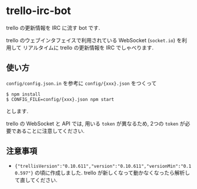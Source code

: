 trello-irc-bot
==============

trello の更新情報を IRC に流す bot です.

trello のウェブインタフェイスで利用されている WebSocket (`socket.io`) を利用して
リアルタイムに trello の更新情報を IRC でしゃべります.

使い方
------

`config/config.json.in` を参考に `config/{xxx}.json` をつくって

    $ npm install
    $ CONFIG_FILE=config/{xxx}.json npm start

とします.

trello の WebSocket と API では, 用いる `token` が異なるため,
2つの `token` が必要であることに注意してください.

注意事項
--------

* `{"trellisVersion":"0.10.611","version":"0.10.611","versionMin":"0.10.597"}`
  の頃に作成しました.  trello が新しくなって動かなくなったら解析して直してください.
